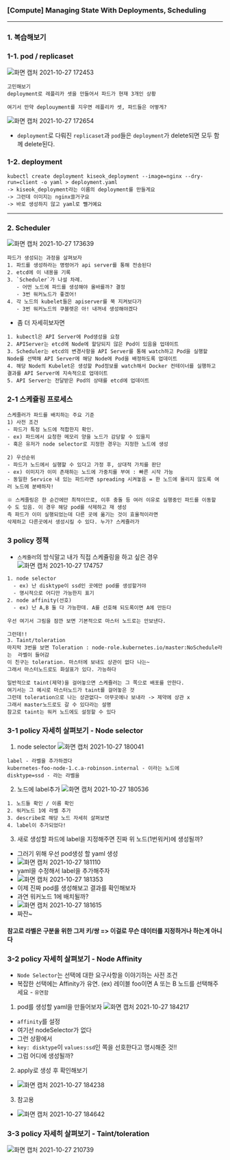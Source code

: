 ### [Compute] Managing State With Deployments, Scheduling

-----  

### 1. 복습해보기
### 1-1. pod / replicaset
![화면 캡처 2021-10-27 172453](https://user-images.githubusercontent.com/62214428/139028631-e794bc9b-5869-4e17-a5fe-f29bee8abdd2.png)
```
고민해보기
deployment로 레플리카 셋을 만들어서 파드가 현재 3개인 상황

여기서 만약 deplouyment를 지우면 레플리카 셋, 파드들은 어떻게?
```
![화면 캡처 2021-10-27 172654](https://user-images.githubusercontent.com/62214428/139028981-6aa1ec74-bf13-4351-a9d7-139dae09381c.png)

- `deployment`로 다뤄진 `replicaset`과 `pod`들은 `deployment`가 delete되면 모두 함께 delete된다.

### 1-2. deployment
```
kubectl create deployment kiseok_deployment --image=nginx --dry-run=client -o yaml > deployment.yaml
-> kiseok_deployment라는 이름의 deployment를 만들게요
-> 그런데 이미지는 nginx쓸거구요
-> 바로 생성하지 않고 yaml로 뺄거예요
```

--------------

### 2. Scheduler
![화면 캡처 2021-10-27 173639](https://user-images.githubusercontent.com/62214428/139030477-cb1f7770-07f4-4ec3-b82c-9c2070f0487e.png)
```
파드가 생성되는 과정을 살펴보자
1. 파드를 생성하라는 명령어가 api server를 통해 전송된다
2. etcd에 이 내용을 기록
3. `Scheduler`가 나설 차례.
   - 어떤 노드에 파드를 생성해야 올바를까? 결정
   - 3번 워커노드가 좋겠어!
4. 각 노드의 kubelet들은 apiserver를 쭉 지켜보다가
   - 3번 워커노드의 쿠블렛은 아! 내꺼네 생성해야겠다
```
- 좀 더 자세히보자면
```
1. kubectl은 API Server에 Pod생성을 요청
2. APIServer는 etcd에 Node에 할당되지 않은 Pod이 있음을 업데이트
3. Scheduler는 etcd의 변경사항을 API Server를 통해 watch하고 Pod을 실행할 Node를 선택해 API Server에 해당 Node에 Pod을 배정하도록 업데이트
4. 해당 Node의 Kubelet은 생성할 Pod정보를 watch해서 Docker 컨테이너를 실행하고 결과를 API Server에 지속적으로 업데이트
5. API Server는 전달받은 Pod의 상태를 etcd에 업데이트
```

### 2-1 스케쥴링 프로세스
```
스케줄러가 파드를 배치하는 주요 기준
1) 사전 조건
- 파드가 특정 노드에 적합한지 확인.
- ex) 파드에서 요청한 메모리 양을 노드가 감당할 수 있을지
- 혹은 유저가 node selector로 지정한 경우는 지정한 노드에 생성

2) 우선순위
- 파드가 노드에서 실행할 수 있다고 가정 후, 상대적 가치를 판단
- ex) 이미지가 이미 존재하는 노드에 가중치를 부여 : 빠른 시작 가능
- 동일한 Service 내 있는 파드라면 spreading 시켜놓음 = 한 노드에 몰리지 않도록 여러 노드에 분배하자!

※ 스케줄링은 한 순간에만 최적이므로, 이후 충돌 등 여러 이유로 실행중인 파드를 이동할 수 도 있음. 이 경우 해당 pod를 삭제하고 재 생성
즉 파드가 이미 실행되었는데 다른 곳에 옮기는 것이 효율적이라면 
삭제하고 다른곳에서 생성시킬 수 있다. 누가? 스케쥴러가
```

### 3 policy 정책
- `스케쥴러`의 방식말고 내가 직접 스케쥴링을 하고 싶은 경우
![화면 캡처 2021-10-27 174757](https://user-images.githubusercontent.com/62214428/139032249-131beb98-fc0d-4e5b-82a5-1080b7f33af1.png)
```
1. node selector
  - ex) 난 disktype이 ssd인 곳에만 pod를 생성할거야
  - 명시적으로 어디만 가능한지 표기
2. node affinity(선호)
  - ex) 난 A,B 둘 다 가능한데. A를 선호해 되도록이면 A에 만든다
 
우선 여기서 그림을 잠깐 보면 기본적으로 마스터 노드로는 안보낸다.
 
그런데!!
3. Taint/toleration
마지막 3번을 보면 Toleration : node-role.kubernetes.io/master:NoSchedule라는  라벨이 들어감
이 친구는 toleration. 마스터에 보내도 상관이 없다 나는~ 
그래서 마스터노드로도 화살표가 있다. 가능하다

일반적으로 taint(제약)을 걸어놓으면 스케쥴러는 그 쪽으로 배포를 안한다.
여기서는 그 예시로 마스터노드가 taint를 걸어놓은 것
그런데 toleration으로 나는 상관없다~ 아무곳에나 보내라 -> 제약에 상관 x
그래서 master노드로도 갈 수 있다라는 설명
참고로 taint는 워커 노드에도 설정할 수 있다
```

### 3-1 policy 자세히 살펴보기 - Node selector
1. node selector
![화면 캡처 2021-10-27 180041](https://user-images.githubusercontent.com/62214428/139034421-9220e9bc-2b8a-4f18-85bd-1e44595c73a0.png)
```
label - 라벨을 추가하겠다
kubernetes-foo-node-1.c.a-robinson.internal - 이라는 노드에
disktype=ssd - 라는 라벨을
```

2. 노드에 label추가
![화면 캡처 2021-10-27 180536](https://user-images.githubusercontent.com/62214428/139035211-7cc4eca5-12fc-430e-a007-29b295cb8bbe.png)

```
1. 노드들 확인 / 이름 확인
2. 워커노드 1에 라벨 추가
3. describe로 해당 노드 자세히 살펴보면
4. label이 추가되었다!
```

3. 새로 생성할 파드에 label을 지정해주면 진짜 위 노드(1번워커)에 생성될까?
- 그러기 위해 우선 pod생성 할 yaml 생성
- ![화면 캡처 2021-10-27 181110](https://user-images.githubusercontent.com/62214428/139036157-e1799b77-7250-4e89-bc5b-73db29763c33.png)
- yaml을 수정해서 label을 추가해주자
- ![화면 캡처 2021-10-27 181353](https://user-images.githubusercontent.com/62214428/139036682-3a7144f3-205e-4a32-a98e-bff3f729e113.png)
- 이제 진짜 pod를 생성해보고 결과를 확인해보자 
- 과연 워커노드 1에 배치될까?
- ![화면 캡처 2021-10-27 181615](https://user-images.githubusercontent.com/62214428/139037094-27be6bc8-8395-4d35-b914-0ce63bd60428.png)
- 짜잔~
#### 참고로 라벨은 구분을 위한 그저 키/쌍 => 이걸로 무슨 데이터를 지정하거나 하는게 아니다

### 3-2 policy 자세히 살펴보기 - Node Affinity
- `Node Selector`는 선택에 대한 요구사항을 이야기하는 사전 조건 
- 복잡한 선택에는 Affinity가 유연. (ex) 레이블 foo이면 A 또는 B 노드를 선택해주세요 - `유연함`

1. pod를 생성할 yaml을 만들어보자
![화면 캡처 2021-10-27 184217](https://user-images.githubusercontent.com/62214428/139041454-10074c5d-06a8-4189-8b9f-24febba4cff8.png)
- `affinity`를 설정
- 여기선 nodeSelector가 없다
- 그런 상황에서 
- `key: disktype`이 `values:ssd`인 쪽을 선호한다고 명시해준 것!!
- 그럼 어디에 생성될까?
2. apply로 생성 후 확인해보기
- ![화면 캡처 2021-10-27 184238](https://user-images.githubusercontent.com/62214428/139041709-563b372b-5ad7-425c-ac11-1fe1ca752dac.png)

3. 참고용
- ![화면 캡처 2021-10-27 184642](https://user-images.githubusercontent.com/62214428/139042160-01d8a0d4-8c20-4db6-b4aa-14fd897462bb.png)

### 3-3 policy 자세히 살펴보기 - Taint/toleration
![화면 캡처 2021-10-27 210739](https://user-images.githubusercontent.com/62214428/139062580-6a0936f7-fcfa-402a-9ee3-0737d2e8118b.png)












